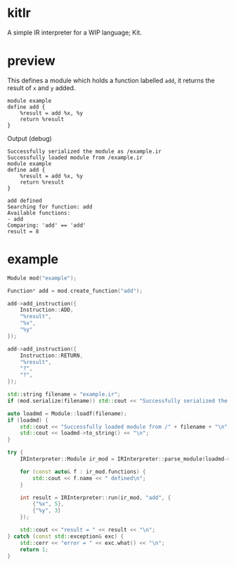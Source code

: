 # kitlr

A simple IR interpreter for a WIP language; Kit.

# preview
This defines a module which holds a function labelled `add`, it returns the result of `x` and `y` added.

```
module example
define add {
    %result = add %x, %y
    return %result
}
```

Output (debug)

```
Successfully serialized the module as /example.ir
Successfully loaded module from /example.ir
module example
define add {
    %result = add %x, %y
    return %result
}

add defined
Searching for function: add
Available functions:
- add
Comparing: 'add' == 'add'
result = 8
```

# example

```cpp
Module mod("example");

Function* add = mod.create_function("add");

add->add_instruction({
	Instruction::ADD,
	"%result",
	"%x",
	"%y"
});

add->add_instruction({
	Instruction::RETURN,
	"%result",
	"?",
	"?",
});

std::string filename = "example.ir";
if (mod.serialize(filename)) std::cout << "Successfully serialized the module as /" + filename + "\n";

auto loadmd = Module::loadf(filename);
if (loadmd) {
	std::cout << "Successfully loaded module from /" + filename + "\n";
	std::cout << loadmd->to_string() << "\n";
}

try {
	IRInterpreter::Module ir_mod = IRInterpreter::parse_module(loadmd->to_string());

	for (const auto& f : ir_mod.functions) {
		std::cout << f.name << " defined\n";
	}

	int result = IRInterpreter::run(ir_mod, "add", {
		{"%x", 5},
		{"%y", 3}
	});

	std::cout << "result = " << result << "\n";
} catch (const std::exception& exc) {
	std::cerr << "error = " << exc.what() << "\n";
	return 1;
}
```